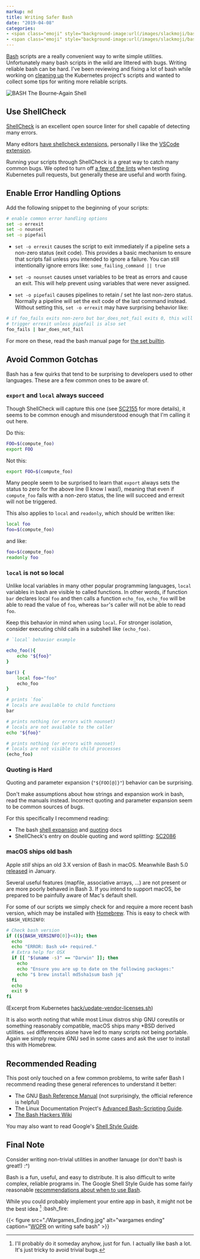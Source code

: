 ```yaml
---
markup: md
title: Writing Safer Bash
date: "2019-04-08"
categories:
- <span class="emoji" style="background-image:url(/images/slackmoji/bash_fire.png)" title=":bash_fire:"/>:bash_fire:</span>
- <span class="emoji" style="background-image:url(/images/slackmoji/bash.png)" title=":bash:"/>:bash:</span>
---
```


[Bash] scripts are a really convenient way to write simple utilities.
Unfortunately many bash scripts in the wild are littered with bugs. Writing
reliable bash can be hard. I've been reviewing and fixing a lot of bash while
working on [cleaning up] the Kubernetes project's scripts and wanted to collect
some tips for writing more reliable scripts.

<img alt="BASH The Bourne-Again Shell" class="centered" src="./bash-logo-web.png">

## Use ShellCheck

[ShellCheck][shellcheck] is an excellent open source linter for shell 
capable of detecting many errors.

Many editors [have shellcheck extensions], personally I like the [VSCode extension].

Running your scripts through ShellCheck is a great way to catch many common bugs.
We opted to turn off [a few of the lints][disabled lints] when testing Kubernetes
pull requests, but generally these are useful and worth fixing.

## Enable Error Handling Options

Add the following snippet to the beginning of your scripts:

```bash
# enable common error handling options
set -o errexit
set -o nounset
set -o pipefail
```

- `set -o errexit` causes the script to exit immediately if a pipeline sets a 
non-zero status (exit code). This provides a basic mechanism to ensure that 
scripts fail unless you intended to ignore a failure. 
You can still intentionally ignore errors like: `some_failing_command || true`

- `set -o nounset` causes unset variables to be treat as errors and cause an exit.
This will help prevent using variables that were never assigned.

- `set -o pipefail` causes pipelines to retain / set hte last non-zero status.
Normally a pipeline will set the exit code of the last command instead. Without
setting this, `set -o errexit` may have surprising behavior like:  
```bash
# if foo_fails exits non-zero but bar_does_not_fail exits 0, this will not
# trigger errexit unless pipefail is also set
foo_fails | bar_does_not_fail
```

For more on these, read the bash manual page for [the set builtin].


## Avoid Common Gotchas

Bash has a few quirks that tend to be surprising to developers used to other
languages. These are a few common ones to be aware of.

### `export` and `local` always succeed

Though ShellCheck will capture this one (see [SC2155] for more details), it seems
to be common enough and misunderstood enough that I'm calling it out here.

Do this:
```bash
FOO=$(compute_foo)
export FOO
```

Not this:
```bash
export FOO=$(compute_foo)
```

Many people seem to be surprised to learn that `export` always sets the 
status to zero for the above line (I know I was!), meaning that even if 
`compute_foo` fails with a non-zero status, the line will succeed and errexit
will not be triggered.

This also applies to `local` and `readonly`, which should be written like:
```bash
local foo
foo=$(compute_foo)
```

and like:
```bash
foo=$(compute_foo)
readonly foo
```


### `local` is not so local

Unlike local variables in many other popular programming languages, `local`
variables in bash are visible to called functions. In other words, if function
`bar` declares local `foo` and then calls a function `echo_foo`, `echo_foo` will
be able to read the value of `foo`, whereas `bar`'s caller will not be able to
read `foo`.

Keep this behavior in mind when using `local`. For stronger isolation,
consider executing child calls in a subshell like `(echo_foo)`.

```bash
# `local` behavior example

echo_foo(){
    echo "${foo}"
}

bar() {
    local foo="foo"
    echo_foo
}

# prints `foo`
# locals are available to child functions
bar

# prints nothing (or errors with nounset)
# locals are not available to the caller
echo "${foo}" 

# prints nothing (or errors with nounset)
# locals are not visible to child processes
(echo_foo)
```


### Quoting is Hard

Quoting and parameter expansion (`"${FOO[@]}"`) behavior can be surprising.

Don't make assumptions about how strings and expansion work in bash, read the
manuals instead. Incorrect quoting and parameter expansion seem to be common
sources of bugs.

For this specifically I recommend reading:

- The bash [shell expansion] and [quoting] docs
- ShellCheck's entry on double quoting and word splitting: [SC2086]

### macOS ships old bash

Apple _still_ ships an old 3.X version of Bash in macOS. Meanwhile Bash 5.0 
[released][bash 5 release] in January.

Several useful features (mapfile, associative arrays, ...) are not
present or are more poorly behaved in Bash 3. If you intend to support macOS, be
prepared to be painfully aware of Mac's default shell.

For some of our scripts we simply check for and require a more recent bash
version, which may be installed with [Homebrew]. This is easy to check with
`$BASH_VERSINFO`:

```bash
# Check bash version
if ((${BASH_VERSINFO[0]}<4)); then
  echo
  echo "ERROR: Bash v4+ required."
  # Extra help for OSX
  if [[ "$(uname -s)" == "Darwin" ]]; then
    echo
    echo "Ensure you are up to date on the following packages:"
    echo "$ brew install md5sha1sum bash jq"
  fi
  echo
  exit 9
fi
```
(Excerpt from Kubernetes [hack/update-vendor-licenses.sh](https://github.com/kubernetes/kubernetes/blob/66329fcea955522f2eeb5ec13c90d3f5ae7928d5/hack/update-vendor-licenses.sh#L134-L146))

It is also worth noting that while most Linux distros ship GNU coreutils or 
something reasonably compatible, macOS ships many *BSD derived utilities.
`sed` differences alone have led to many scripts not being portable. Again we
simply require GNU sed in some cases and ask the user to install this with Homebrew.

## Recommended Reading

This post only touched on a few common problems, to write safer Bash I 
recommend reading these general references to understand it better:

- The GNU [Bash Reference Manual][Bash Reference Manual] (not surprisingly, the official reference is helpful)
- The Linux Documentation Project's [Advanced Bash-Scripting Guide].
- [The Bash Hackers Wiki]

You may also want to read Google's [Shell Style Guide].

## Final Note

Consider writing non-trivial utilities in another lanuage (or don't! bash is great!) :^)

Bash is a fun, useful, and easy to distribute.
It is also difficult to write complex, reliable programs in.
The Google Shell Style Guide has some fairly reasonable [recommendations about when to use Bash][when to use bash].

While you could probably implement your entire app in bash, it might not be the
best idea [^1] <span class="emoji" style="background-image:url(/images/slackmoji/bash_fire.png)" title=":bash_fire:"/>:bash_fire:</span>

{{< figure src="./Wargames_Ending.jpg" alt="wargames ending" caption="[WOPR](https://en.wikipedia.org/wiki/WarGames) on writing safe bash" >}}

[^1]: I'll probably do it someday anyhow, just for fun. I actually like bash a lot. It's just tricky to avoid trivial bugs.

[Bash]: https://en.wikipedia.org/wiki/Bash_(Unix_shell)
[cleaning up]: https://github.com/kubernetes/kubernetes/issues/72956
[shellcheck]: https://www.shellcheck.net/
[disabled lints]: https://github.com/kubernetes/kubernetes/blob/f873d2a0567057ebe8eaa19526513d4e265055e3/hack/verify-shellcheck.sh#L34-L41
[have shellcheck extensions]: https://github.com/koalaman/shellcheck#in-your-editor
[VSCode extension]: https://github.com/timonwong/vscode-shellcheck
[SC2155]: https://github.com/koalaman/shellcheck/wiki/SC2155
[SC2086]: https://github.com/koalaman/shellcheck/wiki/SC2086
[shell expansion]: https://www.gnu.org/software/bash/manual/html_node/Shell-Expansions.html#Shell-Expansions
[quoting]: https://www.gnu.org/software/bash/manual/html_node/Quoting.html
[Advanced Bash-Scripting Guide]: http://tldp.org/LDP/abs/html/index.html
[Bash Reference Manual]: https://www.gnu.org/software/bash/manual/html_node/index.html#SEC_Contents
[The Bash Hackers Wiki]: https://wiki.bash-hackers.org/
[Homebrew]: https://brew.sh/
[bash 5 release]: https://lists.gnu.org/archive/html/bug-bash/2019-01/msg00063.html
[arithmetic expansion]: https://www.gnu.org/software/bash/manual/html_node/Arithmetic-Expansion.html
[Shell Style Guide]: https://google.github.io/styleguide/shell.xml
[when to use bash]: https://google.github.io/styleguide/shell.xml?showone=When_to_use_Shell#When_to_use_Shell
[the set builtin]: https://www.gnu.org/software/bash/manual/html_node/The-Set-Builtin.html
[WOPR]: https://en.wikipedia.org/wiki/WarGames
